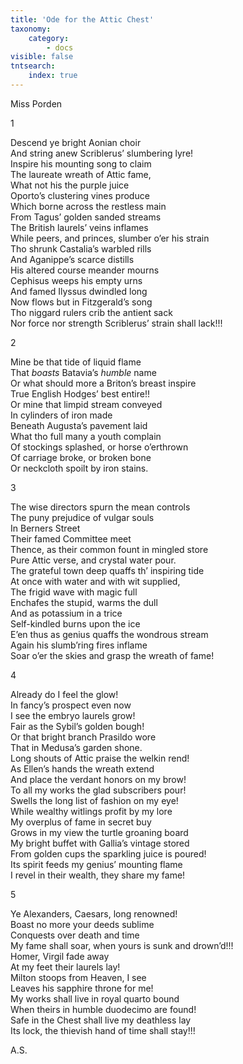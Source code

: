 ```yaml
---
title: 'Ode for the Attic Chest'
taxonomy:
    category:
        - docs
visible: false
tntsearch:
    index: true
---
```


<div class="author">Miss Porden</div>

1

Descend ye bright Aonian choir  
And string anew Scriblerus’ slumbering lyre!  
Inspire his mounting song to claim  
The laureate wreath of Attic fame,  
What not his the purple juice  
Oporto’s clustering vines produce  
Which borne across the restless main  
From Tagus’ golden sanded streams  
The British laurels’ veins inflames  
While peers, and princes, slumber o’er his strain  
Tho shrunk Castalia’s warbled rills  
And Aganippe’s scarce distills  
His altered course meander mourns  
Cephisus weeps his empty urns  
And famed Ilyssus dwindled long  
Now flows but in Fitzgerald’s song  
Tho niggard rulers crib the antient sack  
Nor force nor strength Scriblerus’ strain shall lack!!!  

2

Mine be that tide of liquid flame  
That *boasts* Batavia’s *humble* name  
Or what should more a Briton’s breast inspire  
True English Hodges’ best entire!!  
Or mine that limpid stream conveyed  
In cylinders of iron made  
Beneath Augusta’s pavement laid  
What tho full many a youth complain  
Of stockings splashed, or horse o’erthrown  
Of carriage broke, or broken bone  
Or neckcloth spoilt by iron stains.  

3

The wise directors spurn the mean controls  
The puny prejudice of vulgar souls  
In Berners Street  
Their famed Committee meet  
Thence, as their common fount in mingled store  
Pure Attic verse, and crystal water pour.  
The grateful town deep quaffs th’ inspiring tide  
At once with water and with wit supplied,  
The frigid wave with magic full  
Enchafes the stupid, warms the dull  
And as potassium in a trice  
Self-kindled burns upon the ice  
E’en thus as genius quaffs the wondrous stream  
Again his slumb’ring fires inflame  
Soar o’er the skies and grasp the wreath of fame!  

4

Already do I feel the glow!  
In fancy’s prospect even now  
I see the embryo laurels grow!  
Fair as the Sybil’s golden bough!  
Or that bright branch Prasildo wore  
That in Medusa’s garden shone.  
Long shouts of Attic praise the welkin rend!  
As Ellen’s hands the wreath extend  
And place the verdant honors on my brow!  
To all my works the glad subscribers pour!  
Swells the long list of fashion on my eye!  
While wealthy witlings profit by my lore  
My overplus of fame in secret buy  
Grows in my view the turtle groaning board  
My bright buffet with Gallia’s vintage stored  
From golden cups the sparkling juice is poured!  
Its spirit feeds my genius’ mounting flame  
I revel in their wealth, they share my fame!

5

Ye Alexanders, Caesars, long renowned!  
Boast no more your deeds sublime  
Conquests over death and time  
My fame shall soar, when yours is sunk and drown’d!!!  
Homer, Virgil fade away  
At my feet their laurels lay!  
Milton stoops from Heaven, I see  
Leaves his sapphire throne for me!  
My works shall live in royal quarto bound  
When theirs in humble duodecimo are found!  
Safe in the Chest shall live my deathless lay  
Its lock, the thievish hand of time shall stay!!!

A.S.